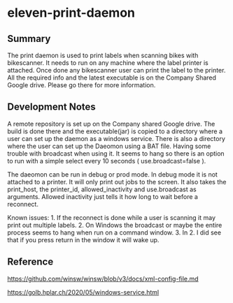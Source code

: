 # eleven-print-daemon 

## Summary
The print daemon is used to print labels when scanning bikes with bikescanner. It needs to run on any machine where the label printer is attached. Once done any
bikescanner user can print the label to the printer. All the required info and the latest executable is on the Company Shared Google drive. Please go there
for more information. 

## Development Notes
A remote repository is set up on the Company shared Google drive. The build is done there and the executable(jar) is copied to a directory where a user can set up the daemon as a windows service. There is also a directory where the user can set up the Daeomon using a BAT file. Having some trouble with broadcast when using it. It seems to hang so there is an option to run with a simple select every 10 seconds ( use.broadcast=false ). 

The daeomon can be run in debug or prod mode. In debug mode it is not attached to a printer. It will only print out jobs to the screen. It also takes the print_host, the printer_id, allowed_inactivity and use.broadcast as arguments. Allowed inactivity just tells it how long to wait before a reconnect.

Known issues:
	1. If the reconnect is done while a user is scanning it may print out multiple labels.
	2. On Windows the broadcast or maybe the entire process seems to hang when run on a command window.
	3. In 2. I did see that if you press return in the window it will wake up.

## Reference
https://github.com/winsw/winsw/blob/v3/docs/xml-config-file.md 

https://golb.hplar.ch/2020/05/windows-service.html

